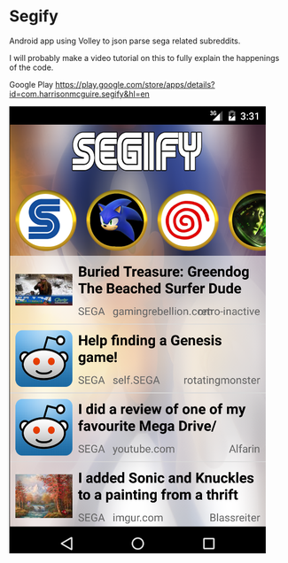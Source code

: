 # Segify
Android app using Volley to json parse sega related subreddits.

I will probably make a video tutorial on this to fully explain the happenings of the code.

Google Play
https://play.google.com/store/apps/details?id=com.harrisonmcguire.segify&hl=en

![Alt text](/screenshots/segify1.PNG?raw=true)

